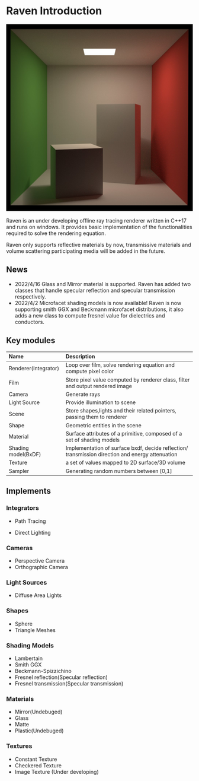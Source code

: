 # Raven Introduction

![image](/results/integrator/cornellbox_1024spp.jpg)

Raven is an under developing offline ray tracing renderer written in C++17 and runs on windows. It provides basic implementation of the functionalities required to solve the rendering equation. 

Raven only supports reflective materials by now, transmissive materials and volume scattering participating media will be  added in the future. 

## News

- 2022/4/16 Glass and Mirror material is  supported.  Raven has added two classes that handle specular reflection and specular transmission respectively.
- 2022/4/2	Microfacet shading models is now available! Raven is now supporting  smith GGX and Beckmann microfacet distributions, it also adds a new class to compute fresnel value for dielectrics and conductors.  																																					

## Key modules

| Name                 | Description                                                  |
| :------------------- | :----------------------------------------------------------- |
| Renderer(Integrator) | Loop over film, solve rendering equation and compute pixel color |
| Film                 | Store pixel value computed by renderer class, filter and output rendered image |
| Camera               | Generate rays                                                |
| Light Source         | Provide illumination to scene                                |
| Scene                | Store shapes,lights and their related pointers, passing them to renderer |
| Shape                | Geometric entities in the scene                              |
| Material             | Surface attributes of a primitive, composed of a set of shading models |
| Shading model(BxDF)  | Implementation of surface bxdf, decide reflection/ transmission direction and energy attenuation |
| Texture              | a set of values mapped to 2D surface/3D volume               |
| Sampler              | Generating random numbers between [0,1]                      |



## Implements 

### Integrators

- Path Tracing

- Direct Lighting

### Cameras

- Perspective Camera
- Orthographic Camera

### Light Sources

- Diffuse Area Lights

### Shapes

- Sphere
- Triangle Meshes

### Shading Models

- Lambertain
- Smith GGX
- Beckmann-Spizzichino
- Fresnel reflection(Specular reflection)
- Fresnel transmission(Specular transmission)

### Materials

- Mirror(Undebuged)
- Glass 
- Matte
- Plastic(Undebuged)

### Textures

- Constant Texture
- Checkered Texture
- Image Texture (Under developing)

